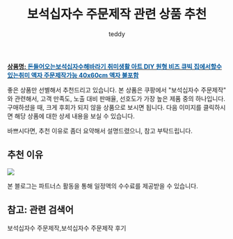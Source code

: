 ﻿---
layout: post
title:  "보석십자수 주문제작 관련 상품 추천"
author: teddy
categories: [ 가구/인테리어 ]
tags: [보석십자수 주문제작,보석십자수 주문제작 후기]
image: https://static.coupangcdn.com/image/vendor_inventory/0766/bd931c795b4aabe52f88271c244f6d91830fdb59277c4a13c954e6632528.jpg 
description: "쿠팡에서 보석십자수 주문제작 관련 상품으로 가장 고객 선호도가 높은 제품 중 하나입니다."
---

<a href="https://link.coupang.com/re/AFFSDP?lptag=AF5184500&pageKey=4382577249&itemId=5182940090&vendorItemId=72492180495&traceid=V0-153-de8e9be9f6a3e036"><b>상품명: <font color='#01579B'>돈들어오는보석십자수해바라기 취미생활 아트 DIY 원형 비즈 큐빅 집에서할수있는취미 액자 주문제작가능 40x60cm 액자 불포함</font></b></a>

좋은 상품만 선별해서 추천드리고 있습니다.
본 상품은 쿠팡에서 "보석십자수 주문제작" 와 관련해서, 고객 만족도, 노출 대비 판매율, 선호도가 가장 높은 제품 중의 하나입니다.
구매하셨을 때, 크게 후회가 되지 않을 상품으로 보시면 됩니다. 
다음 이미지를 클릭하시면 해당 상품에 대한 상세 내용을 보실 수 있습니다.

바쁘시다면, 추천 이유로 좀더 요약해서 설명드렸으니, 참고 부탁드립니다.

## 추천 이유 

<a href="https://link.coupang.com/re/AFFSDP?lptag=AF5184500&pageKey=4382577249&itemId=5182940090&vendorItemId=72492180495&traceid=V0-153-de8e9be9f6a3e036"><img src="https://thumbnail7.coupangcdn.com/thumbnails/remote/q89/image/vendor_inventory/fafb/e5bdd8d6936ab11ee4b4ae883c535bd8fac9c431363e6ac23faaf68efb97.jpg"></a> 

본 블로그는 파트너스 활동을 통해 일정액의 수수료를 제공받을 수 있습니다.

## 참고: 관련 검색어    
보석십자수 주문제작,보석십자수 주문제작 후기